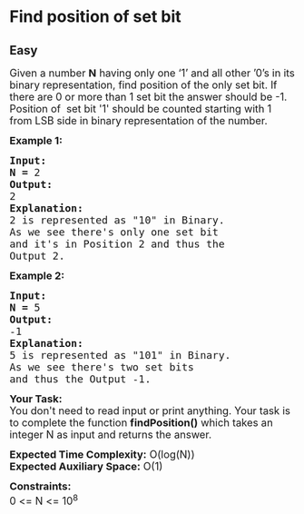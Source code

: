 # Find position of set bit
## Easy
<div class="problem-statement">
                <p></p><p><span style="font-size:18px">Given a number <strong>N</strong> having only one ‘1’ and all other ’0’s in its binary representation, find position of the only set bit. If there are 0 or more than 1 set bit the answer should be -1. Position of &nbsp;set bit&nbsp;'1' should be counted starting with 1 from LSB side in&nbsp;binary representation of the number.</span></p>

<p><span style="font-size:18px"><strong>Example 1:</strong></span></p>

<pre style="position: relative;"><span style="font-size:18px"><strong>Input:</strong></span>
<span style="font-size:18px"><strong>N = </strong>2</span>
<span style="font-size:18px"><strong>Output:</strong></span>
<span style="font-size:18px">2</span>
<span style="font-size:18px"><strong>Explanation:</strong></span>
<span style="font-size:18px">2 is represented as "10" in Binary.
As we see there's only one set bit
and it's in Position 2 and thus the
Output 2.</span><div class="open_grepper_editor" title="Edit &amp; Save To Grepper"></div></pre>

<p><span style="font-size:18px"><strong>Example 2:</strong></span></p>

<pre style="position: relative;"><span style="font-size:18px"><strong>Input:</strong></span>
<span style="font-size:18px"><strong>N = </strong>5</span>
<span style="font-size:18px"><strong>Output:</strong></span>
<span style="font-size:18px">-1</span>
<span style="font-size:18px"><strong>Explanation:</strong></span>
<span style="font-size:18px">5 is represented as "101" in Binary.
As we see there's two set bits
and thus the Output -1.</span>
<div class="open_grepper_editor" title="Edit &amp; Save To Grepper"></div></pre>

<p><span style="font-size:18px"><strong>Your Task:</strong><br>
You don't need to read input or print anything. Your task is to complete the function <strong>findPosition()</strong> which takes an integer N as input and returns the answer.</span></p>

<p><span style="font-size:18px"><strong>Expected Time Complexity:</strong> O(log(N))<br>
<strong>Expected Auxiliary Space:</strong> O(1)</span></p>

<p><span style="font-size:18px"><strong>Constraints:</strong></span><br>
<span style="font-size:18px">0 &lt;= N &lt;= 10<sup>8</sup></span></p>
 <p></p>
            </div>